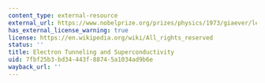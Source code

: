 ```yaml
---
content_type: external-resource
external_url: https://www.nobelprize.org/prizes/physics/1973/giaever/lecture/
has_external_license_warning: true
license: https://en.wikipedia.org/wiki/All_rights_reserved
status: ''
title: Electron Tunneling and Superconductivity
uid: 7fbf25b3-bd34-443f-8874-5a1034ad9b6e
wayback_url: ''
---
```

